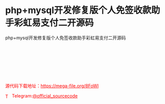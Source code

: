 # php+mysql开发修复版个人免签收款助手彩虹易支付二开源码

php+mysql开发修复版个人免签收款助手彩虹易支付二开源码<br><br><br><br><br><br><br><br>


<p style="color: red;">源代码下载地址：<a href="https://mega-file.org/8FoWI" style="color: red;">https://mega-file.org/8FoWI</a></p><p style="color: red;"><img src="https://cdn-icons-png.flaticon.com/512/2111/2111646.png" alt="Telegram Icon" style="width: 16px; vertical-align: middle; margin-right: 5px;">Telegram:<a href="https://t.me/official_sourcecode" style="color: red;">@official_sourcecode</a></p>